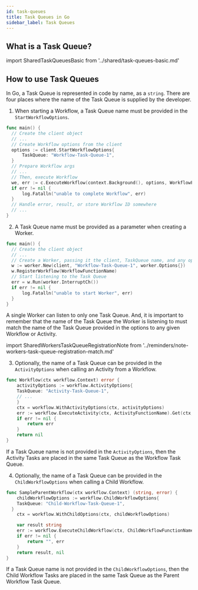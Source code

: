 ```yaml
---
id: task-queues
title: Task Queues in Go
sidebar_label: Task Queues
---
```


## What is a Task Queue?

import SharedTaskQueuesBasic from '../shared/task-queues-basic.md'

<SharedTaskQueuesBasic
workflowLink="/docs/go/workflows"
workerLink="/docs/go/how-to-develop-a-worker-program-in-go"
/>

## How to use Task Queues

In Go, a Task Queue is represented in code by name, as a `string`.
There are four places where the name of the Task Queue is supplied by the developer.

1. When starting a Workflow, a Task Queue name must be provided in the `StartWorkflowOptions`.

```go
func main() {
  // Create the client object
  // ...
  // Create Workflow options from the client
  options := client.StartWorkflowOptions{
      TaskQueue: "Workflow-Task-Queue-1",
  }
  // Prepare Workflow args
  // ...
  // Then, execute Workflow
  we, err := c.ExecuteWorkflow(context.Background(), options, WorkflowFunctionName, args)
  if err != nil {
      log.Fatalln("unable to complete Workflow", err)
  }
  // Handle error, result, or store Workflow ID somewhere
  // ...
}
```

2. A Task Queue name must be provided as a parameter when creating a Worker.

```go
func main() {
  // Create the client object
  // ...
  // Create a Worker, passing it the client, TaskQueue name, and any options
  w := worker.New(client, "Workflow-Task-Queue-1", worker.Options{})
  w.RegisterWorkflow(WorkflowFunctionName)
  // Start listening to the Task Queue
  err = w.Run(worker.InterruptCh())
  if err != nil {
      log.Fatalln("unable to start Worker", err)
  }
}
```

A single Worker can listen to only one Task Queue.
And, it is important to remember that the name of the Task Queue the Worker is listening to must match the name of the Task Queue provided in the options to any given Workflow or Activity.

import SharedWorkersTaskQueueRegistrationNote from '../reminders/note-workers-task-queue-registration-match.md'

<SharedWorkersTaskQueueRegistrationNote />

3. Optionally, the name of a Task Queue can be provided in the `ActivityOptions` when calling an Activity from a Workflow.

```go
func Workflow(ctx workflow.Context) error {
	activityOptions := workflow.ActivityOptions{
    TaskQueue: "Activity-Task-Queue-1",
    // ...
	}
	ctx = workflow.WithActivityOptions(ctx, activityOptions)
	err := workflow.ExecuteActivity(ctx, ActivityFunctionName).Get(ctx, nil)
	if err != nil {
		return err
	}
	return nil
}
```

If a Task Queue name is not provided in the `ActivityOptions`, then the Activity Tasks are placed in the same Task Queue as the Workflow Task Queue.

4. Optionally, the name of a Task Queue can be provided in the `ChildWorkflowOptions` when calling a Child Workflow.

```go
func SampleParentWorkflow(ctx workflow.Context) (string, error) {
	childWorkflowOptions := workflow.ChildWorkflowOptions{
    TaskQueue: "Child-Workflow-Task-Queue-1",
  }
	ctx = workflow.WithChildOptions(ctx, childWorkflowOptions)

	var result string
	err := workflow.ExecuteChildWorkflow(ctx, ChildWorkflowFunctionName).Get(ctx, &result)
	if err != nil {
		return "", err
	}
	return result, nil
}
```

If a Task Queue name is not provided in the `ChildWorkflowOptions`, then the Child Workflow Tasks are placed in the same Task Queue as the Parent Workflow Task Queue.
